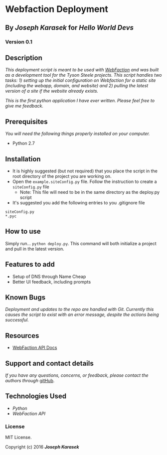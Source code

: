 # Webfaction Deployment

## By _**Joseph Karasek**_ for _**Hello World Devs**_

### Version 0.1

## Description

_This deployment script is meant to be used with [WebFaction](https://www.webfaction.com/) and was built as a development tool for the Tyson Steele projects. This script handles two tasks: 1) setting up the initial configuration on Webfaction for a static site (including the webapp, domain, and website) and 2) pulling the latest version of a site if the website already exists._

_This is the first python application I have ever written. Please feel free to give me feedback._

## Prerequisites

_You will need the following things properly installed on your computer._

* Python 2.7

## Installation

* It is highly suggested (but not required) that you place the script in the root directory of the project you are working on.
* Open the `example.siteConfig.py` file. Follow the instruction to create a `siteConfig.py` file
  * Note: This file will need to be in the same directory as the deploy.py script
* It's suggested you add the following entries to you .gitignore file
```
siteConfig.py
*.pyc
```

## How to use

Simply run... `python deploy.py`. This command will both initialize a project and pull in the latest version.

## Features to add

* Setup of DNS through Name Cheap
* Better UI feedback, including prompts

## Known Bugs

_Deployment and updates to the repo are handled with Git. Currently this causes the script to exist with an error message, despite the actions being successful._

## Resources

* [WebFaction API Docs](https://docs.webfaction.com/xmlrpc-api/apiref.html)

## Support and contact details

_If you have any questions, concerns, or feedback, please contact the authors through_ [gitHub](https://github.com/joekarasek/).

## Technologies Used

* _Python_
* _WebFaction API_

### License

MIT License.

Copyright (c) 2016 **_Joseph Karasek_**
